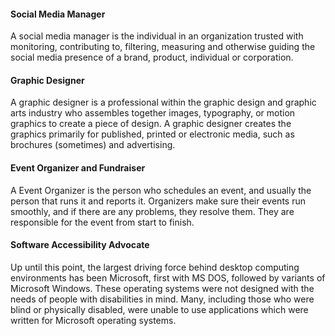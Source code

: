 #### Social Media Manager 
A social media manager is the individual in an organization trusted with monitoring, contributing to, filtering, measuring and otherwise guiding the social media presence of a brand, product, individual or corporation.
#### Graphic Designer
A graphic designer is a professional within the graphic design and graphic arts industry who assembles together images, typography, or motion graphics to create a piece of design. A graphic designer creates the graphics primarily for published, printed or electronic media, such as brochures (sometimes) and advertising.
#### Event Organizer and Fundraiser
A Event Organizer is the person who schedules an event, and usually the person that runs it and reports it. Organizers make sure their events run smoothly, and if there are any problems, they resolve them. They are responsible for the event from start to finish.
#### Software Accessibility Advocate
Up until this point, the largest driving force behind desktop computing environments has been Microsoft, first with MS DOS, followed by variants of Microsoft Windows. These operating systems were not designed with the needs of people with disabilities in mind. Many, including those who were blind or physically disabled, were unable to use applications which were written for Microsoft operating systems.
